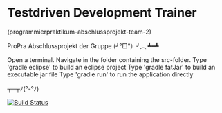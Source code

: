 ﻿# Testdriven Development Trainer
(programmierpraktikum-abschlussprojekt-team-2)

ProPra Abschlussprojekt der Gruppe (╯°□°）╯︵ ┻━┻

Open a terminal.
Navigate in the folder containing the src-folder.
Type 'gradle eclipse' to build an eclipse project
Type 'gradle fatJar' to build an executable jar file
Type 'gradle run' to run the application directly

┬─┬ﾉ(°-°ﾉ)

[![Build Status](https://travis-ci.org/ProPra16/programmierpraktikum-abschlussprojekt-team-2.svg?branch=master)](https://travis-ci.org/ProPra16/programmierpraktikum-abschlussprojekt-team-2)

